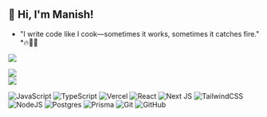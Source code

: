## 👋 Hi, I'm Manish!<br> 
* "I write code like I cook—sometimes it works, sometimes it catches fire." *🔥👨‍🍳<br>

![](https://github-profile-trophy.vercel.app/?username=nishhcodes&theme=gruvbox&no-frame=true&no-bg=true&margin-w=8&title=Commits,Repositories&row=1)

![](https://nirzak-streak-stats.vercel.app/?user=nishhcodes&theme=tokyonight&hide_border=true)<br/>
![](https://github-readme-stats.vercel.app/api/top-langs/?username=nishhcodes&theme=tokyonight&hide_border=true&include_all_commits=false&count_private=false&layout=compact)

![JavaScript](https://img.shields.io/badge/javascript-%23323330.svg?style=for-the-badge&logo=javascript&logoColor=%23F7DF1E) ![TypeScript](https://img.shields.io/badge/typescript-%23007ACC.svg?style=for-the-badge&logo=typescript&logoColor=white) ![Vercel](https://img.shields.io/badge/vercel-%23000000.svg?style=for-the-badge&logo=vercel&logoColor=white) ![React](https://img.shields.io/badge/react-%2320232a.svg?style=for-the-badge&logo=react&logoColor=%2361DAFB) ![Next JS](https://img.shields.io/badge/Next-black?style=for-the-badge&logo=next.js&logoColor=white) ![TailwindCSS](https://img.shields.io/badge/tailwindcss-%2338B2AC.svg?style=for-the-badge&logo=tailwind-css&logoColor=white) ![NodeJS](https://img.shields.io/badge/node.js-6DA55F?style=for-the-badge&logo=node.js&logoColor=white) ![Postgres](https://img.shields.io/badge/postgres-%23316192.svg?style=for-the-badge&logo=postgresql&logoColor=white) ![Prisma](https://img.shields.io/badge/Prisma-3982CE?style=for-the-badge&logo=Prisma&logoColor=white) ![Git](https://img.shields.io/badge/git-%23F05033.svg?style=for-the-badge&logo=git&logoColor=white) ![GitHub](https://img.shields.io/badge/github-%23121011.svg?style=for-the-badge&logo=github&logoColor=white)
